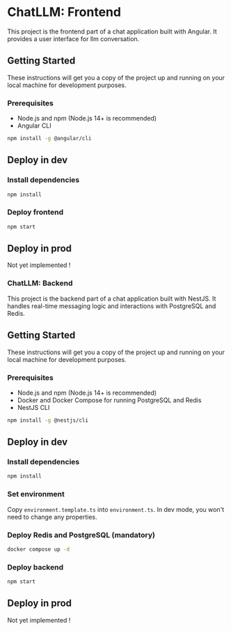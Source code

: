 # ChatLLM: Frontend

This project is the frontend part of a chat application built with Angular. It provides a user interface for llm conversation.

## Getting Started

These instructions will get you a copy of the project up and running on your local machine for development purposes.

### Prerequisites

- Node.js and npm (Node.js 14+ is recommended)
- Angular CLI

```bash
npm install -g @angular/cli
```

## Deploy in dev

### Install dependencies

```bash
npm install
```

### Deploy frontend

```bash
npm start
```

## Deploy in prod

Not yet implemented !

### ChatLLM: Backend

This project is the backend part of a chat application built with NestJS. It handles real-time messaging logic and interactions with PostgreSQL and Redis.

## Getting Started

These instructions will get you a copy of the project up and running on your local machine for development purposes.

### Prerequisites

- Node.js and npm (Node.js 14+ is recommended)
- Docker and Docker Compose for running PostgreSQL and Redis
- NestJS CLI

```bash
npm install -g @nestjs/cli
```

## Deploy in dev

### Install dependencies

```bash
npm install
```

### Set environment

Copy `environment.template.ts` into `environment.ts`.
In dev mode, you won't need to change any properties.

### Deploy Redis and PostgreSQL (mandatory)

```bash
docker compose up -d
```

### Deploy backend

```bash
npm start
```

## Deploy in prod

Not yet implemented !
